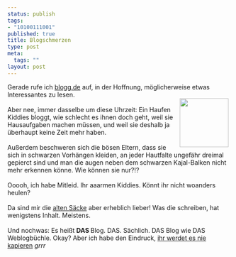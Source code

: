 ```yaml
--- 
status: publish
tags: 
- "10100111001"
published: true
title: Blogschmerzen
type: post
meta: 
  tags: ""
layout: post
---
```

Gerade rufe ich <a href="http://blogg.de/aktuell.php" title="http://blogg.de/aktuell.php" onmouseover="window.status='http://blogg.de/aktuell.php';return true;" onmouseout="window.status='';return true;">blogg.de</a> auf, in der Hoffnung, möglicherweise etwas Interessantes zu lesen.<br /><img width="110" hspace="5" height="110" border="0" align="right" src="/wp-content/olduploads/allgemein/notiz.serendipityThumb.jpg" alt=""  /><br />Aber nee, immer dasselbe um diese Uhrzeit: Ein Haufen Kiddies bloggt, wie schlecht es ihnen doch geht, weil sie Hausaufgaben machen müssen, und weil sie deshalb ja überhaupt keine Zeit mehr haben.<br /><br />Außerdem beschweren sich die bösen Eltern, dass sie sich in schwarzen Vorhängen kleiden, an jeder Hautfalte ungefähr dreimal gepierct sind und man die augen neben dem schwarzen Kajal-Balken nicht mehr erkennen könne. Wie können sie nur?!?<br /><br />Ooooh, ich habe Mitleid. Ihr aaarmen Kiddies. Könnt ihr nicht woanders heulen?<br /><br />Da sind mir die <a href="http://blog.koehntopp.de/archives/587-Alter-Sack-bloggt.html" title="http://blog.koehntopp.de/archives/587-Alter-Sack-bloggt.html" onmouseover="window.status='http://blog.koehntopp.de/archives/587-Alter-Sack-bloggt.html';return true;" onmouseout="window.status='';return true;">alten Säcke</a> aber erheblich lieber! Was die schreiben, hat wenigstens Inhalt. Meistens.<br /><br />Und nochwas: Es heißt <span style="font-weight: bold;">DAS </span>Blog. DAS. Sächlich. DAS Blog wie DAS Weblogbüchle. Okay? Aber ich habe den Eindruck, <a href="http://myblog.de/showpage.php?blog=frozen-soul&id=68268" title="http://myblog.de/showpage.php?blog=frozen-soul&id=68268" onmouseover="window.status='http://myblog.de/showpage.php?blog=frozen-soul&id=68268';return true;" onmouseout="window.status='';return true;">ihr werdet es nie kapieren</a> *grrr*<br />
